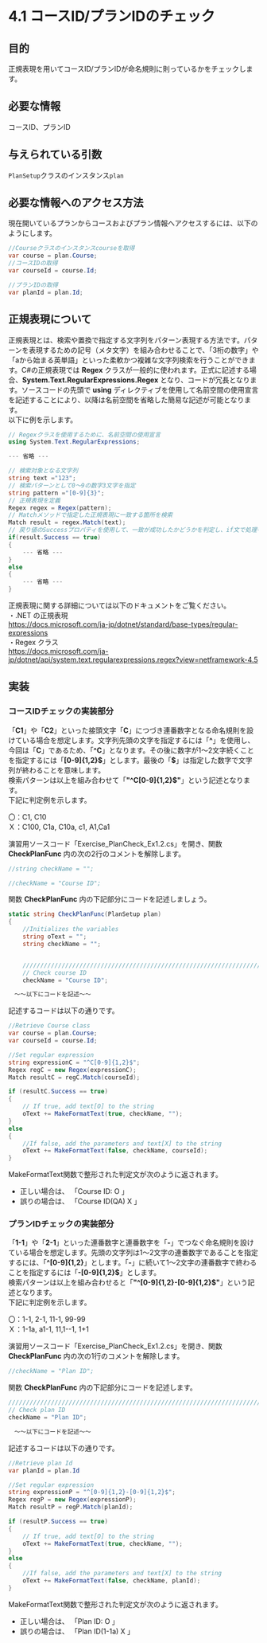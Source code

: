 # 4.1 コースID/プランIDのチェック

## 目的

正規表現を用いてコースID/プランIDが命名規則に則っているかをチェックします。

## 必要な情報

コースID、プランID

## 与えられている引数

`PlanSetup`クラスのインスタンス`plan`

## 必要な情報へのアクセス方法

現在開いているプランからコースおよびプラン情報へアクセスするには、以下のようにします。

```csharp
//Courseクラスのインスタンスcourseを取得
var course = plan.Course;
//コースIDの取得
var courseId = course.Id;

//プランIDの取得
var planId = plan.Id;
```

## 正規表現について

正規表現とは、検索や置換で指定する文字列をパターン表現する方法です。パターンを表現するための記号（メタ文字）を組み合わせることで、「3桁の数字」や「aから始まる英単語」といった柔軟かつ複雑な文字列検索を行うことができます。C#の正規表現では **Regex** クラスが一般的に使われます。正式に記述する場合、**System.Text.RegularExpressions.Regex** となり、コードが冗長となります。ソースコードの先頭で **using** ディレクティブを使用して名前空間の使用宣言を記述することにより、以降は名前空間を省略した簡易な記述が可能となります。  
以下に例を示します。  

```csharp
// Regexクラスを使用するために、名前空間の使用宣言
using System.Text.RegularExpressions;

--- 省略 ---

// 検索対象となる文字列
string text ="123";
// 検索パターンとして0～9の数字3文字を指定
string pattern ="[0-9]{3}";
// 正規表現を定義
Regex regex = Regex(pattern);
// Matchメソッドで指定した正規表現に一致する箇所を検索
Match result = regex.Match(text);
// 戻り値のSuccessプロパティを使用して、一致が成功したかどうかを判定し、if文で処理を分岐
if(result.Success == true)
{
    --- 省略 ---
}
else
{
    --- 省略 ---
}
```

正規表現に関する詳細については以下のドキュメントをご覧ください。  
・.NET の正規表現  
<https://docs.microsoft.com/ja-jp/dotnet/standard/base-types/regular-expressions>  
・Regex クラス  
<https://docs.microsoft.com/ja-jp/dotnet/api/system.text.regularexpressions.regex?view=netframework-4.5>  

## 実装

### コースIDチェックの実装部分

「**C1**」や「**C2**」といった接頭文字「**C**」につづき連番数字となる命名規則を設けている場合を想定します。文字列先頭の文字を指定するには「**\^**」を使用し、今回は「**C**」であるため、「**\^C**」となります。その後に数字が1～2文字続くことを指定するには「**[0-9]{1,2}\$**」とします。最後の「**\$**」は指定した数字で文字列が終わることを意味します。  
検索パターンは以上を組み合わせて「**"^C[0-9]{1,2}\$"**」という記述となります。  
下記に判定例を示します。  

〇：C1, C10  
Ｘ：C100, C1a, C10a, c1, A1,Ca1  

演習用ソースコード「Exercise_PlanCheck_Ex1.2.cs」を開き、関数 **CheckPlanFunc** 内の次の2行のコメントを解除します。

```csharp
//string checkName = "";
```

```csharp
//checkName = "Course ID";
```

関数 **CheckPlanFunc** 内の下記部分にコードを記述しましょう。  

```csharp
static string CheckPlanFunc(PlanSetup plan)
{
    //Initializes the variables
    string oText = "";
    string checkName = "";


    ////////////////////////////////////////////////////////////////////////////////
    // Check course ID 
    checkName = "Course ID";

　～～以下にコードを記述～～
```

記述するコードは以下の通りです。

```csharp
//Retrieve Course class
var course = plan.Course;
var courseId = course.Id;

//Set regular expression
string expressionC = "^C[0-9]{1,2}$";
Regex regC = new Regex(expressionC);
Match resultC = regC.Match(courseId);

if (resultC.Success == true)
{
    // If true, add text[O] to the string
    oText += MakeFormatText(true, checkName, "");
}
else
{
    //If false, add the parameters and text[X] to the string
    oText += MakeFormatText(false, checkName, courseId);
}
```

MakeFormatText関数で整形された判定文が次のように返されます。  

- 正しい場合は、    「Course ID: O 」
- 誤りの場合は、    「Course ID(QA) X 」


### プランIDチェックの実装部分

「**1-1**」や「**2-1**」といった連番数字と連番数字を「**-**」でつなぐ命名規則を設けている場合を想定します。先頭の文字列は1～2文字の連番数字であることを指定するには、「**\^[0-9]{1,2}**」とします。「**-**」に続いて1～2文字の連番数字で終わることを指定するには「**-[0-9]{1,2}\$**」とします。  
検索パターンは以上を組み合わせると「**"^[0-9]{1,2}-[0-9]{1,2}\$"**」という記述となります。  
下記に判定例を示します。  

〇：1-1, 2-1, 11-1, 99-99  
Ｘ：1-1a, a1-1, 11,1--1, 1+1  

演習用ソースコード「Exercise_PlanCheck_Ex1.2.cs」を開き、関数 **CheckPlanFunc** 内の次の1行のコメントを解除します。

```csharp
//checkName = "Plan ID";
```

関数 **CheckPlanFunc** 内の下記部分にコードを記述します。  

```csharp
/////////////////////////////////////////////////////////////////////////
// Check plan ID
checkName = "Plan ID";

　～～以下にコードを記述～～
```

記述するコードは以下の通りです。

```csharp
//Retrieve plan Id
var planId = plan.Id

//Set regular expression
string expressionP = "^[0-9]{1,2}-[0-9]{1,2}$";
Regex regP = new Regex(expressionP);
Match resultP = regP.Match(planId);

if (resultP.Success == true)
{
    // If true, add text[O] to the string
    oText += MakeFormatText(true, checkName, "");
}
else
{
    //If false, add the parameters and text[X] to the string
    oText += MakeFormatText(false, checkName, planId);
}
```

MakeFormatText関数で整形された判定文が次のように返されます。  

- 正しい場合は、    「Plan ID: O 」
- 誤りの場合は、    「Plan ID(1-1a) X 」
